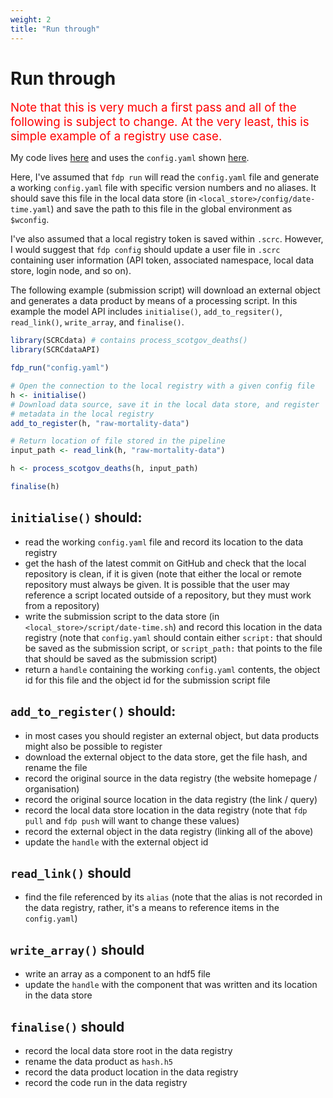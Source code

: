 ```yaml
---
weight: 2
title: "Run through"
---
```


# Run through

<span style="font-size:14pt; color:red">Note that this is very much a first pass and all of the following is subject to change. At the very least, this is simple example of a registry use case.</span>

My code lives [here](https://github.com/ScottishCovidResponse/SCRCdataAPI/tree/implement_yaml) and uses the `config.yaml` shown [here](https://scottishcovidresponse.github.io/docs/data_pipeline/interface/#example-register-a-new-external-object-and-write-a-data-product-component).

Here, I've assumed that `fdp run` will read the `config.yaml` file and generate a working `config.yaml` file with specific version numbers and no aliases. It should save this file in the local data store (in `<local_store>/config/date-time.yaml`) and save the path to this file in the global environment as `$wconfig`.

I've also assumed that a local registry token is saved within `.scrc`. However, I would suggest that `fdp config` should update a user file in `.scrc` containing user information (API token, associated namespace, local data store, login node, and so on).

The following example (submission script) will download an external object and generates a data product by means of a processing script. In this example the model API includes `initialise()`, `add_to_regsiter()`, `read_link()`, `write_array`, and `finalise()`.

```R
library(SCRCdata) # contains process_scotgov_deaths()
library(SCRCdataAPI)

fdp_run("config.yaml")

# Open the connection to the local registry with a given config file
h <- initialise()
# Download data source, save it in the local data store, and register
# metadata in the local registry
add_to_register(h, "raw-mortality-data")

# Return location of file stored in the pipeline
input_path <- read_link(h, "raw-mortality-data")

h <- process_scotgov_deaths(h, input_path)

finalise(h)
```

## `initialise()` should:
- read the working `config.yaml` file and record its location to the data registry
- get the hash of the latest commit on GitHub and check that the local repository is clean, if it is given (note that either the local or remote repository must always be given. It is possible that the user may reference a script located outside of a repository, but they must work from a repository)
- write the submission script to the data store (in `<local_store>/script/date-time.sh`) and record this location in the data registry (note that `config.yaml` should contain either `script:` that should be saved as the submission script, or `script_path:` that points to the file that should be saved as the submission script)
- return a `handle` containing the working `config.yaml` contents, the object id for this file and the object id for the submission script file

## `add_to_register()` should:
- in most cases you should register an external object, but data products might also be possible to register
- download the external object to the data store, get the file hash, and rename the file
- record the original source in the data registry (the website homepage / organisation)
- record the original source location in the data registry (the link / query)
- record the local data store location in the data registry (note that `fdp pull` and `fdp push` will want to change these values)
- record the external object in the data registry (linking all of the above)
- update the `handle` with the external object id

## `read_link()` should
- find the file referenced by its `alias` (note that the alias is not recorded in the data registry, rather, it's a means to reference items in the `config.yaml`)

## `write_array()` should
- write an array as a component to an hdf5 file
- update the `handle` with the component that was written and its location in the data store

## `finalise()` should
- record the local data store root in the data registry
- rename the data product as `hash.h5`
- record the data product location in the data registry
- record the code run in the data registry